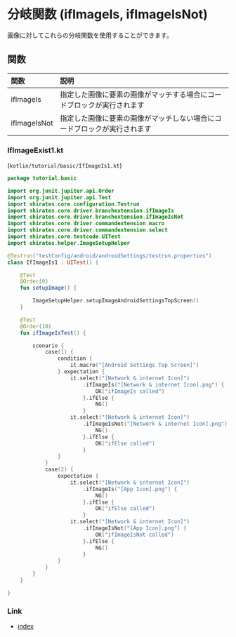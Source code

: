 # 分岐関数 (ifImageIs, ifImageIsNot)

画像に対してこれらの分岐関数を使用することができます。

## 関数

| 関数           | 説明                                   |
|:-------------|:-------------------------------------|
| ifImageIs    | 指定した画像に要素の画像がマッチする場合にコードブロックが実行されます  |
| ifImageIsNot | 指定した画像に要素の画像がマッチしない場合にコードブロックが実行されます |

### IfImageExist1.kt

(`kotlin/tutorial/basic/IfImageIs1.kt`)

```kotlin
package tutorial.basic

import org.junit.jupiter.api.Order
import org.junit.jupiter.api.Test
import shirates.core.configuration.Testrun
import shirates.core.driver.branchextension.ifImageIs
import shirates.core.driver.branchextension.ifImageIsNot
import shirates.core.driver.commandextension.macro
import shirates.core.driver.commandextension.select
import shirates.core.testcode.UITest
import shirates.helper.ImageSetupHelper

@Testrun("testConfig/android/androidSettings/testrun.properties")
class IfImageIs1 : UITest() {

    @Test
    @Order(0)
    fun setupImage() {

        ImageSetupHelper.setupImageAndroidSettingsTopScreen()
    }

    @Test
    @Order(10)
    fun ifImageIsTest() {

        scenario {
            case(1) {
                condition {
                    it.macro("[Android Settings Top Screen]")
                }.expectation {
                    it.select("[Network & internet Icon]")
                        .ifImageIs("[Network & internet Icon].png") {
                            OK("ifImageIs called")
                        }.ifElse {
                            NG()
                        }
                    it.select("[Network & internet Icon]")
                        .ifImageIsNot("[Network & internet Icon].png") {
                            NG()
                        }.ifElse {
                            OK("ifElse called")
                        }
                }
            }
            case(2) {
                expectation {
                    it.select("[Network & internet Icon]")
                        .ifImageIs("[App Icon].png") {
                            NG()
                        }.ifElse {
                            OK("ifElse called")
                        }
                    it.select("[Network & internet Icon]")
                        .ifImageIsNot("[App Icon].png") {
                            OK("ifImageIsNot called")
                        }.ifElse {
                            NG()
                        }
                }
            }
        }
    }

}
```

### Link

- [index](../../../index_ja.md)

